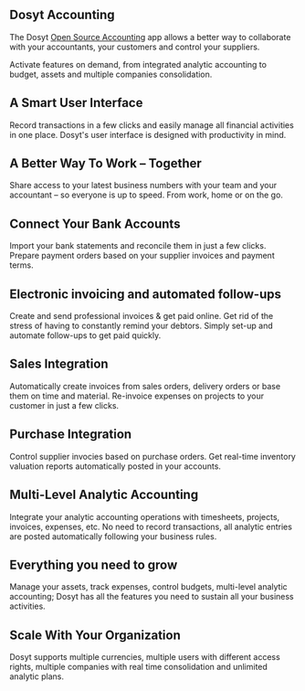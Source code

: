 Dosyt Accounting
---------------

The Dosyt <a href="https://www.dosyt.com/page/accounting">Open Source Accounting</a> app allows a better way to
collaborate with your accountants, your customers and control your suppliers.

Activate features on demand, from integrated analytic accounting to budget,
assets and multiple companies consolidation.

A Smart User Interface
----------------------

Record transactions in a few clicks and easily manage all financial activities
in one place. Dosyt's user interface is designed with productivity in mind.

A Better Way To Work – Together
-------------------------------

Share access to your latest business numbers with your team and your accountant
– so everyone is up to speed. From work, home or on the go.

Connect Your Bank Accounts
--------------------------

Import your bank statements and reconcile them in just a few clicks. Prepare
payment orders based on your supplier invoices and payment terms.

Electronic invoicing and automated follow-ups
---------------------------------------------

Create and send professional invoices & get paid online. Get rid of the stress
of having to constantly remind your debtors. Simply set-up and automate
follow-ups to get paid quickly.

Sales Integration
-----------------

Automatically create invoices from sales orders, delivery orders or base them
on time and material. Re-invoice expenses on projects to your customer in just
a few clicks.


Purchase Integration
--------------------

Control supplier invocies based on purchase orders. Get real-time inventory
valuation reports automatically posted in your accounts.

Multi-Level Analytic Accounting
-------------------------------

Integrate your analytic accounting operations with timesheets, projects,
invoices, expenses, etc. No need to record transactions, all analytic entries
are posted automatically following your business rules.

Everything you need to grow
---------------------------

Manage your assets, track expenses, control budgets, multi-level analytic
accounting; Dosyt has all the features you need to sustain all your business
activities.

Scale With Your Organization
----------------------------

Dosyt supports multiple currencies, multiple users with different access rights,
multiple companies with real time consolidation and unlimited analytic plans.

